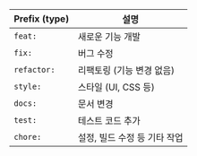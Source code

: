 | Prefix (type) | 설명                |
|---------------| ----------------- |
| `feat:`       | 새로운 기능 개발         |
| `fix:`        | 버그 수정             |
| `refactor:`   | 리팩토링 (기능 변경 없음)   |
| `style:`      | 스타일 (UI, CSS 등)   |
| `docs:`       | 문서 변경             |
| `test:`       | 테스트 코드 추가         |
| `chore:`      | 설정, 빌드 수정 등 기타 작업 |
